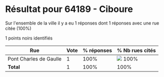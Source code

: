 # Résultat pour 64189 - Ciboure

Sur l'ensemble de la ville il y a eu 1 réponses dont 1 réponses avec une rue citée (100%)

1 points noirs identifiés

| Rue | Vote | % réponses | % Nb rues cités|
|-----|------|------------|----------------|
| Pont Charles de Gaulle | 1 | 100% | <img src="../../img/bar_100.gif" />&nbsp;100%|
| **Total** | 1 | 100% | 100%|
